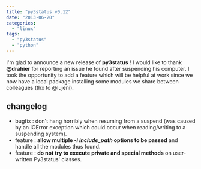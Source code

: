 ```yaml
---
title: "py3status v0.12"
date: "2013-06-20"
categories: 
  - "linux"
tags: 
  - "py3status"
  - "python"
---
```


I'm glad to announce a new release of **py3status** ! I would like to thank **@drahier** for reporting an issue he found after suspending his computer. I took the opportunity to add a feature which will be helpful at work since we now have a local package installing some modules we share between colleagues (thx to @lujeni).

## changelog

- bugfix : don't hang horribly when resuming from a suspend (was caused by an IOError exception which could occur when reading/writing to a suspending system).
- feature : **allow multiple _\-i include_path_ options to be passed** and handle all the modules thus found.
- feature : **do not try to execute private and special methods** on user-written Py3status' classes.
